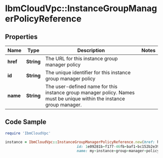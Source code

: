# IbmCloudVpc::InstanceGroupManagerPolicyReference

## Properties

Name | Type | Description | Notes
------------ | ------------- | ------------- | -------------
**href** | **String** | The URL for this instance group manager policy | 
**id** | **String** | The unique identifier for this instance group manager policy | 
**name** | **String** | The user-defined name for this instance group manager policy. Names must be unique within the instance group manager. | 

## Code Sample

```ruby
require 'IbmCloudVpc'

instance = IbmCloudVpc::InstanceGroupManagerPolicyReference.new(href: https://us-south.iaas.cloud.ibm.com/v1/instance_groups/dd754295-e9e0-4c9d-bf6c-58fbc59e5727/managers/4c939b00-601f-11ea-bca2-000c29475bed/policies/1e09281b-f177-46fb-baf1-bc152b2e391a,
                                 id: 1e09281b-f177-46fb-baf1-bc152b2e391a,
                                 name: my-instance-group-manager-policy)
```


